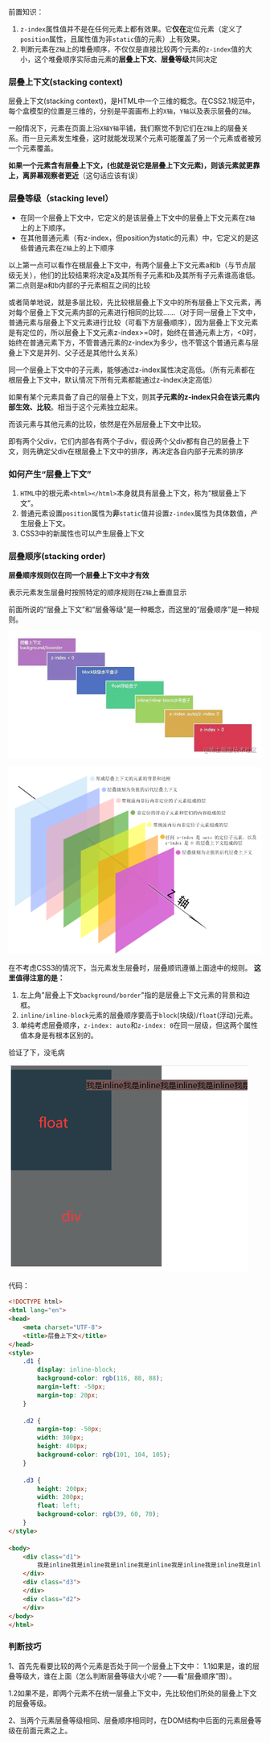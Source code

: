 前置知识：

1. `z-index`属性值并不是在任何元素上都有效果。它**仅在**定位元素（定义了`position`属性，且属性值为非`static`值的元素）上有效果。
2. 判断元素在`Z轴`上的堆叠顺序，不仅仅是直接比较两个元素的`z-index`值的大小，这个堆叠顺序实际由元素的**层叠上下文**、**层叠等级**共同决定

### 层叠上下文(stacking context)

层叠上下文(stacking context)，是HTML中一个三维的概念。在CSS2.1规范中，每个盒模型的位置是三维的，分别是平面画布上的`X轴`，`Y轴`以及表示层叠的`Z轴`。

一般情况下，元素在页面上沿`X轴Y轴`平铺，我们察觉不到它们在`Z轴`上的层叠关系。而一旦元素发生堆叠，这时就能发现某个元素可能覆盖了另一个元素或者被另一个元素覆盖。

**如果一个元素含有层叠上下文，(也就是说它是层叠上下文元素)，则该元素就更靠上，离屏幕观察者更近**（这句话应该有误）

### 层叠等级（stacking level）

- 在同一个层叠上下文中，它定义的是该层叠上下文中的层叠上下文元素在`Z轴`上的上下顺序。
- 在其他普通元素（有z-index，但position为static的元素）中，它定义的是这些普通元素在`Z轴`上的上下顺序

以上第一点可以看作在根层叠上下文中，有两个层叠上下文元素a和b（与节点层级无关），他们的比较结果将决定a及其所有子元素和b及其所有子元素谁高谁低。第二点则是a和b内部的子元素相互之间的比较

或者简单地说，就是多层比较，先比较根层叠上下文中的所有层叠上下文元素，再对每个层叠上下文元素内部的元素进行相同的比较……（对于同一层叠上下文中，普通元素与层叠上下文元素进行比较（可看下方层叠顺序），因为层叠上下文元素是有定位的，所以层叠上下文元素z-index>=0时，始终在普通元素上方，<0时，始终在普通元素下方，不管普通元素的z-index为多少，也不管这个普通元素与层叠上下文是并列、父子还是其他什么关系）



同一个层叠上下文中的子元素，能够通过z-index属性决定高低。（所有元素都在根层叠上下文中，默认情况下所有元素都能通过z-index决定高低）

如果有某个元素具备了自己的层叠上下文，则其**子元素的z-index只会在该元素内部生效、比较**。相当于这个元素独立起来。

而该元素与其他元素的比较，依然是在外层层叠上下文中比较。

即有两个父div，它们内部各有两个子div，假设两个父div都有自己的层叠上下文，则先确定父div在根层叠上下文中的排序，再决定各自内部子元素的排序

### 如何产生“层叠上下文”

1. `HTML`中的根元素`<html></html>`本身就具有层叠上下文，称为“根层叠上下文”。
2. 普通元素设置`position`属性为**非**`static`值并设置`z-index`属性为具体数值，产生层叠上下文。
3. CSS3中的新属性也可以产生层叠上下文

### 层叠顺序(stacking order)

**层叠顺序规则仅在同一个层叠上下文中才有效**

表示元素发生层叠时按照特定的顺序规则在`Z轴`上垂直显示

前面所说的“层叠上下文”和“层叠等级”是一种概念，而这里的“层叠顺序”是一种规则。

![img](assets/1658910c5cb364b6tplv-t2oaga2asx-zoom-in-crop-mark1304000.webp)

![img](assets/911542058-5ab466a10ee63_articlex.png)

在不考虑CSS3的情况下，当元素发生层叠时，层叠顺讯遵循上面途中的规则。 **这里值得注意的是：**

1. 左上角"层叠上下文`background/border`"指的是层叠上下文元素的背景和边框。
2. `inline/inline-block`元素的层叠顺序要高于`block`(块级)/`float`(浮动)元素。
3. 单纯考虑层叠顺序，`z-index: auto`和`z-index: 0`在同一层级，但这两个属性值本身是有根本区别的。

验证了下，没毛病

![image-20220419164052085](assets/image-20220419164052085.png)

代码：

```html
<!DOCTYPE html>
<html lang="en">
<head>
    <meta charset="UTF-8">
    <title>层叠上下文</title>
</head>
<style>
    .d1 {
        display: inline-block;
        background-color: rgb(116, 88, 88);
        margin-left: -50px;
        margin-top: 20px;
    }

    .d2 {
        margin-top: -50px;
        width: 300px;
        height: 400px;
        background-color: rgb(101, 104, 105);
    }

    .d3 {
        height: 200px;
        width: 200px;
        float: left;
        background-color: rgb(39, 60, 70);
    }
</style>

<body>
    <div class="d1">
        我是inline我是inline我是inline我是inline我是inline我是inline我是inline我是inline我是inline我是inline我是inline我是inline我是inline我是inline
    </div>
    <div class="d3">
    </div>
    <div class="d2">
    </div>
</body>
</html>
```

### 判断技巧

1、首先先看要比较的两个元素是否处于同一个层叠上下文中：    1.1如果是，谁的层叠等级大，谁在上面（怎么判断层叠等级大小呢？——看“层叠顺序”图）。    

1.2如果不是，即两个元素不在统一层叠上下文中，先比较他们所处的层叠上下文的层叠等级。 

2、当两个元素层叠等级相同、层叠顺序相同时，在DOM结构中后面的元素层叠等级在前面元素之上。

